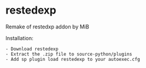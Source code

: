# restedexp
Remake of restedxp addon by MiB

Installation:

    - Download restedexp
    - Extract the .zip file to source-python/plugins
    - Add sp plugin load restedexp to your autoexec.cfg
